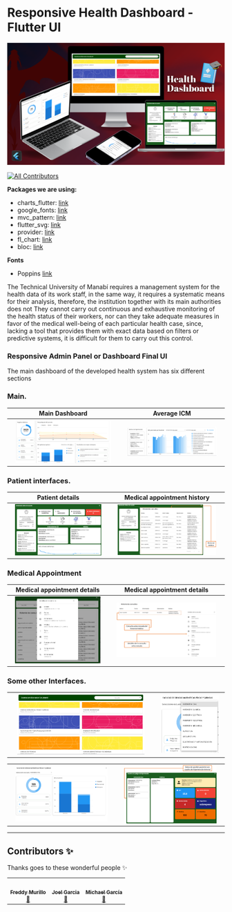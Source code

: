 # Responsive Health Dashboard - Flutter UI

![Preview](/imgFolio/healthdashboard.png)
<!-- ALL-CONTRIBUTORS-BADGE:START - Do not remove or modify this section -->
[![All Contributors](https://img.shields.io/badge/all_contributors-2-orange.svg?style=flat-square)](#contributors-)
<!-- ALL-CONTRIBUTORS-BADGE:END -->

<!-- ## [Live Preview](https://abuanwar072.github.io/Flutter-Responsive-Admin-Panel-or-Dashboard/#/) -->

**Packages we are using:**

- charts_flutter: [link](https://pub.dev/packages/community_charts_flutter)
- google_fonts: [link](https://pub.dev/packages/google_fonts)
- mvc_pattern: [link](https://pub.dev/packages/mvc_pattern)
- flutter_svg: [link](https://pub.dev/packages/flutter_svg)
- provider: [link](https://pub.dev/packages/provider)
- fl_chart: [link](https://pub.dev/packages/fl_chart)
- bloc: [link](https://pub.dev/packages/bloc)

**Fonts**

- Poppins [link](https://fonts.google.com/specimen/Poppins)

<!-- ## [Watch it on YouTube](https://youtu.be/_uOgXpEHNbc) -->

The Technical University of Manabí requires a management system for the health data of its work staff, in the same way, it requires a systematic means for their analysis, therefore, the institution together with its main authorities does not They cannot carry out continuous and exhaustive monitoring of the health status of their workers, nor can they take adequate measures in favor of the medical well-being of each particular health case, since, lacking a tool that provides them with exact data based on filters or predictive systems, it is difficult for them to carry out this control.

### Responsive Admin Panel or Dashboard Final UI



The main dashboard of the developed health system has six different sections 

### Main.

|                               Main Dashboard                               |                                   Average ICM                                  |
|:------------------------------------------------------------------------------:|:------------------------------------------------------------------------------:|
|  <img src="/imgFolio/Graficos%20interfaz%20Principal.png" style="height: 50%; width:90%;"/>  |  <img src="/imgFolio/ICM%20Promedio%20de%20facultad.png" style="height: 50%; width:90%;"/>  |

### Patient interfaces.

|                              Patient details                             |                               Medical appointment history                               |
|:----------------------------------------------------------------------------:|:----------------------------------------------------------------------------:|
| <img src="/imgFolio/detalles de datos de usuario.png" style="height: 50%; width:90%;"/> | <img src="/imgFolio/Historial de consultas medicas general.png" style="height: 90%; width:90%;"/> |

### Medical Appointment

|                              Medical appointment details                              |                               Medical appointment details                               |
|:----------------------------------------------------------------------------:|:----------------------------------------------------------------------------:|
| <img src="/imgFolio/detalles e consulta.png" style="height: 50%; width:90%;"/> | <img src="/imgFolio/detalles de consultas a fondo.png" style="height: 50%; width:90%;"/> |

### Some other Interfaces.

|                                                            |                                                              |
|:----------------------------------------------------------------------------:|:----------------------------------------------------------------------------:|
| <img src="/imgFolio/Escuelas de facultad.png" style="height: 50%; width:90%;"/> |  <img src="/imgFolio/carreras de escuela.png" style="height: 50%; width:90%;"/>  |

<!-- --- -->
|                                                           |                                                              |
|:----------------------------------------------------------------------------:|:----------------------------------------------------------------------------:|
| <img src="/imgFolio/graficos de escuela.png" style="height: 50%; width:90%;"/> | <img src="/imgFolio/hipertension.png" style="height: 50%; width:90%;"/> |

---

<!-- ![](/ui.png) -->

## Contributors ✨

Thanks goes to these wonderful people ✨

<!-- ALL-CONTRIBUTORS-LIST:START - Do not remove or modify this section -->
<!-- prettier-ignore-start -->
<!-- markdownlint-disable -->
<table>
  <tr>
    <td align="center"><a href="https://github.com/FreddyMurillo23"><img src="https://avatars.githubusercontent.com/u/71042478?v=4" width="100px;" alt=""/><br /><sub><b>Freddy Murillo</b></sub></a><br /><a href="https://github.com/FreddyMurillo23" title="Bug reports">🐛</a></td>
    <td align="center"><a href="https://github.com/simon1tan">
    <img src="https://avatars.githubusercontent.com/u/64610867?v=4" width="100px;" alt=""/>
    <br /><sub><b>Joel Garcia</b></sub></a><br /><a href="https://github.com/JoelGarcia99" title="Bug reports">🐛</a>
    </td>
    <td align="center"><a href="https://github.com/mgarcia404">
    <img src="https://avatars.githubusercontent.com/u/71103640?v=4" width="100px;" alt=""/>
    <br /><sub><b>Michael García</b></sub></a><br /><a href="https://github.com/mgarcia404" title="Bug reports">🐛</a>
    </td>
  </tr>
</table>

<!-- markdownlint-restore -->
<!-- prettier-ignore-end -->

<!-- ALL-CONTRIBUTORS-LIST:END -->
<!-- 
This project follows the [all-contributors](https://github.com/all-contributors/all-contributors) specification. Contributions of any kind welcome! -->
